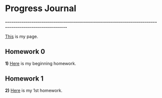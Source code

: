 # Progress Journal

**-----------------------------------------------------------------------------------------------------------**

[This](https://bu-ie-360.github.io/spring21-mfdevecii/) is my page.

## Homework 0
  
**1)** [Here](files/HW0.html) is my beginning homework.


## Homework 1

**2)** [Here](files/HW1/Homework1.html) is my 1st homework.

